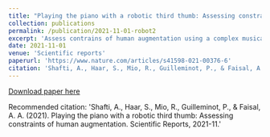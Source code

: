 ```yaml
---
title: "Playing the piano with a robotic third thumb: Assessing constraints of human augmentation"
collection: publications
permalink: /publication/2021-11-01-robot2
excerpt: 'Assess contrains of human augmentation using a complex musical task'
date: 2021-11-01
venue: 'Scientific reports'
paperurl: 'https://www.nature.com/articles/s41598-021-00376-6'
citation: 'Shafti, A., Haar, S., Mio, R., Guilleminot, P., & Faisal, A. A. (2021). Playing the piano with a robotic third thumb: Assessing constraints of human augmentation. Scientific Reports, 2021-11.'
---
```


[Download paper here](https://www.nature.com/articles/s41598-021-00376-6)

Recommended citation: 'Shafti, A., Haar, S., Mio, R., Guilleminot, P., & Faisal, A. A. (2021). Playing the piano with a robotic third thumb: Assessing constraints of human augmentation. Scientific Reports, 2021-11.'
